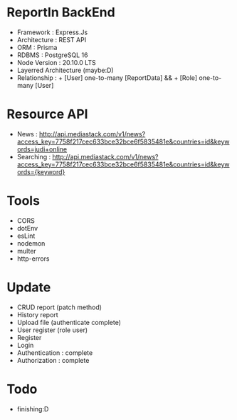 # ReportIn BackEnd
+ Framework : Express.Js
+ Architecture : REST API
+ ORM : Prisma
+ RDBMS : PostgreSQL 16
+ Node Version : 20.10.0 LTS
+ Layerred Architecture (maybe:D)
+ Relationship : + [User] one-to-many [ReportData] && + [Role] one-to-many [User]

# Resource API 
+ News : http://api.mediastack.com/v1/news?access_key=7758f217cec633bce32bce6f5835481e&countries=id&keywords=judi+online
+ Searching : http://api.mediastack.com/v1/news?access_key=7758f217cec633bce32bce6f5835481e&countries=id&keywords={keyword}

# Tools
+ CORS
+ dotEnv
+ esLint
+ nodemon
+ multer
+ http-errors

# Update
+ CRUD report (patch method)
+ History report
+ Upload file (authenticate complete)
+ User register (role user)
+ Register
+ Login
+ Authentication : complete
+ Authorization :  complete

# Todo
+ finishing:D